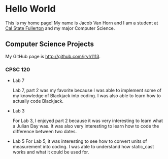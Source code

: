 # Hello World

This is my home page! My name is Jacob Van Horn and I am a student at [Cal State Fullerton](http://www.fullerton.edu/) and my major Computer Science.

## Computer Science Projects

My GitHub page is http://github.com/jrvh1113.

### CPSC 120

* Lab 7

    Lab 7, part 2 was my favorite because I was able to implement some of my knowledge of Blackjack into coding. I was also able to learn how to actually code Blackjack. 

* Lab 3

    For Lab 3, I enjoyed part 2 because it was very interesting to learn what a Julian Day was. It was also very interesting to learn how to code the difference between two dates. 

* Lab 5
    For Lab 5, it was interesting to see how to convert units of measurement into coding. I was able to understand how static_cast works and what it could be used for. 
